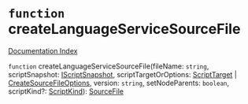 # `function` createLanguageServiceSourceFile

[Documentation Index](../README.md)

`function` createLanguageServiceSourceFile(fileName: `string`, scriptSnapshot: [IScriptSnapshot](../private.interface.IScriptSnapshot/README.md), scriptTargetOrOptions: [ScriptTarget](../private.enum.ScriptTarget/README.md) | [CreateSourceFileOptions](../private.interface.CreateSourceFileOptions/README.md), version: `string`, setNodeParents: `boolean`, scriptKind?: [ScriptKind](../private.enum.ScriptKind/README.md)): [SourceFile](../private.interface.SourceFile/README.md)